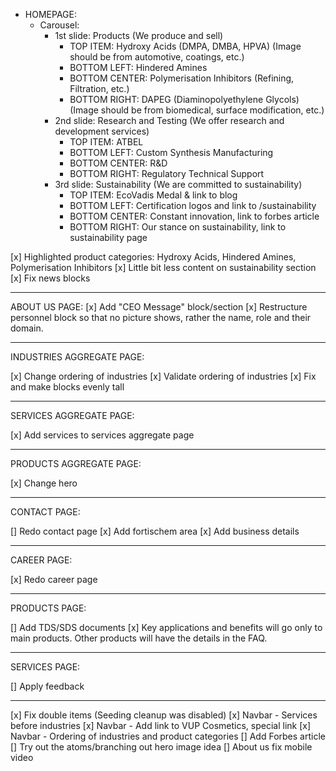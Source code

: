- HOMEPAGE:
  - Carousel:
    - 1st slide: Products (We produce and sell)
      - TOP ITEM: Hydroxy Acids (DMPA, DMBA, HPVA) (Image should be from automotive, coatings, etc.)
      - BOTTOM LEFT: Hindered Amines
      - BOTTOM CENTER: Polymerisation Inhibitors (Refining, Filtration, etc.)
      - BOTTOM RIGHT: DAPEG (Diaminopolyethylene Glycols) (Image should be from biomedical, surface modification, etc.)
    - 2nd slide: Research and Testing (We offer research and development services)
      - TOP ITEM: ATBEL
      - BOTTOM LEFT: Custom Synthesis Manufacturing
      - BOTTOM CENTER: R&D
      - BOTTOM RIGHT: Regulatory Technical Support
    - 3rd slide: Sustainability (We are committed to sustainability)
      - TOP ITEM: EcoVadis Medal & link to blog
      - BOTTOM LEFT: Certification logos and link to /sustainability
      - BOTTOM CENTER: Constant innovation, link to forbes article
      - BOTTOM RIGHT: Our stance on sustainability, link to sustainability page

[x] Highlighted product categories: Hydroxy Acids, Hindered Amines, Polymerisation Inhibitors
[x] Little bit less content on sustainability section
[x] Fix news blocks

---

ABOUT US PAGE:
[x] Add "CEO Message" block/section
[x] Restructure personnel block so that no picture shows, rather the name, role and their domain.

---

INDUSTRIES AGGREGATE PAGE:

[x] Change ordering of industries
[x] Validate ordering of industries
[x] Fix and make blocks evenly tall

---

SERVICES AGGREGATE PAGE:

[x] Add services to services aggregate page

---

PRODUCTS AGGREGATE PAGE:

[x] Change hero

---

CONTACT PAGE:

[] Redo contact page
[x] Add fortischem area
[x] Add business details

---

CAREER PAGE:

[x] Redo career page

---

PRODUCTS PAGE:

[] Add TDS/SDS documents
[x] Key applications and benefits will go only to main products. Other products will have the details in the FAQ.

---

SERVICES PAGE:

[] Apply feedback

---

[x] Fix double items (Seeding cleanup was disabled)
[x] Navbar - Services before industries
[x] Navbar - Add link to VUP Cosmetics, special link
[x] Navbar - Ordering of industries and product categories
[] Add Forbes article
[] Try out the atoms/branching out hero image idea
[] About us fix mobile video
